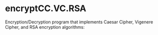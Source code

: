 # encryptCC.VC.RSA
Encryption/Decryption program that implements Caesar Cipher, Vigenere Cipher, and RSA encryption algorithms:
